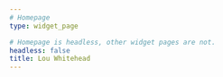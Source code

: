 ```yaml
---
# Homepage
type: widget_page

# Homepage is headless, other widget pages are not.
headless: false
title: Lou Whitehead
---
```


